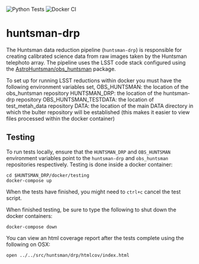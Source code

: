 ![Python Tests](https://github.com/AstroHuntsman/huntsman-drp/workflows/Python%20Tests/badge.svg?branch=develop)
![Docker CI](https://github.com/AstroHuntsman/huntsman-drp/workflows/Docker%20CI/badge.svg)

# huntsman-drp
The Huntsman data reduction pipeline (`huntsman-drp`) is responsible for creating calibrated science data from raw images taken by the Huntsman telephoto array. The pipeline uses the LSST code stack configured using the [AstroHuntsman/obs_huntsman](https://github.com/AstroHuntsman/obs_huntsman) package.

To set up for running LSST reductions within docker you must have the following environment variables set,
OBS_HUNTSMAN: the location of the obs_huntsman repository
HUNTSMAN_DRP: the location of the huntsman-drp repository
OBS_HUNTSMAN_TESTDATA: the location of test_metah_data repository
DATA: the location of the main DATA directory in which the bulter repository will be established (this makes it easier to view files processed within the docker container)

## Testing
To run tests locally, ensure that the `HUNTSMAN_DRP` and `OBS_HUNTSMAN` environment variables point to the `huntsman-drp` and `obs_huntsman` repositories respectively. Testing is done inside a docker container:
```
cd $HUNTSMAN_DRP/docker/testing
docker-compose up
```
When the tests have finished, you might need to ``ctrl+c`` cancel the test script. 

When finished testing, be sure to type the following to shut down the docker containers:
```
docker-compose down
```

You can view an html coverage report after the tests complete using the following on OSX:
```
open ../../src/huntsman/drp/htmlcov/index.html
```
